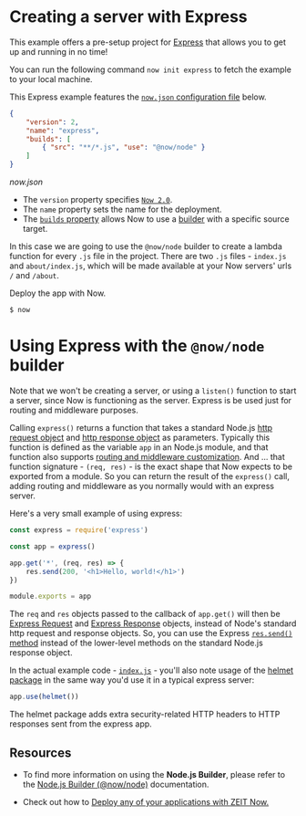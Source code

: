 # Creating a server with Express

This example offers a pre-setup project for [Express](http://expressjs.com/) that allows you to get up and running in no time!

You can run the following command `now init express` to fetch the example to your local machine.

This Express example features the [`now.json` configuration file](https://zeit.co/docs/v2/deployments/configuration) below.

```json
{
    "version": 2,
    "name": "express",
    "builds": [
        { "src": "**/*.js", "use": "@now/node" }
    ]
}
```

_now.json_

- The `version` property specifies [`Now 2.0`](https://zeit.co/now).
- The `name` property sets the name for the deployment.
- The [`builds` property](https://zeit.co/docs/v2/deployments/builds) allows Now to use a [builder](https://zeit.co/docs/v2/deployments/builders/overview/) with a specific source target.

In this case we are going to use the `@now/node` builder to create a lambda function for every `.js` file in the project.  There are two `.js` files - `index.js` and `about/index.js`, which will be made available at your Now servers' urls `/` and `/about`.

Deploy the app with Now.

```shell
$ now
```

# Using Express with the `@now/node` builder

Note that we won't be creating a server, or using a `listen()` function to start a server, since Now is functioning as the server.  Express is be used just for routing and middleware purposes.

Calling `express()` returns a function that takes a standard Node.js [http request object](https://nodejs.org/api/http.html#http_class_http_incomingmessage) and [http response object](https://nodejs.org/api/http.html#http_class_http_serverresponse) as parameters. Typically this function is defined as the variable `app` in an Node.js module, and that function also supports [routing and middleware customization](http://expressjs.com/en/4x/api.html#app).  And ... that function signature - `(req, res)` - is the exact shape that Now expects to be exported from a module. So you can return the result of the `express()` call, adding routing and middleware as you normally would with an express server.

Here's a very small example of using express:

```js
const express = require('express')

const app = express()

app.get('*', (req, res) => {
    res.send(200, '<h1>Hello, world!</h1>')
})

module.exports = app

```

The `req` and `res` objects passed to the callback of `app.get()` will then be [Express Request](http://expressjs.com/en/4x/api.html#req) and [Express Response](http://expressjs.com/en/4x/api.html#res) objects, instead of Node's standard http request and response objects.  So, you can use the Express [`res.send()` method](http://expressjs.com/en/4x/api.html#res.send) instead of the lower-level methods on the standard Node.js response object.

In the actual example code - [`index.js`](index.js) - you'll also note usage of
the [helmet package](https://npmjs.org/package/helmet) in the same way you'd
use it in a typical express server:

```js
app.use(helmet())
```

The helmet package adds extra security-related HTTP headers to HTTP responses sent from the express app.

## Resources

- To find more information on using the **Node.js Builder**, please refer to the [Node.js Builder (@now/node)](https://zeit.co/docs/v2/deployments/official-builders/node-js-now-node/) documentation.

- Check out how to [Deploy any of your applications with ZEIT Now.](https://zeit.co/docs/v2/deployments/basics)
